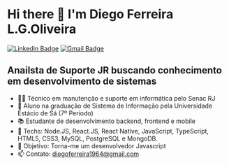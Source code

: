 <!--
**diego64/diego64** is a ✨ _special_ ✨ repository because its `README.md` (this file) appears on your GitHub profile.

Here are some ideas to get you started:

- 🔭 I’m currently working on ...
- 🌱 I’m currently learning ...
- 👯 I’m looking to collaborate on ...
- 🤔 I’m looking for help with ...
- 💬 Ask me about ...
- 📫 How to reach me: ...
- 😄 Pronouns: ...
- ⚡ Fun fact: ...
-->

# Hi there 👋 I'm Diego Ferreira L.G.Oliveira
[![Linkedin Badge](https://img.shields.io/badge/-LinkedIn-blue?style=flat-square&logo=Linkedin&logoColor=white&link=https://https://www.linkedin.com/in/diego-ferreira-a60a8a161/)](https://https://www.linkedin.com/in/diego-ferreira-a60a8a161/) 
[![Gmail Badge](https://img.shields.io/badge/-Gmail-c14438?style=flat-square&logo=Gmail&logoColor=white&link=mailto:diegoferreira1964@gmail.com)](mailto:diegoferreira1964@gmail.com)

## Anailsta de Suporte JR buscando conhecimento em desenvolvimento de sistemas

- 👨‍💻 Técnico em manutenção e suporte em informática pelo Senac RJ
- 📖 Aluno na graduação de Sistema de Informação pela Universidade Estácio de Sá (7º Periodo)
- 📚 Estudante de desenvolvimento backend, frontend e mobile
- 📡 Techs: Node.JS, React.JS, React Native, JavaScript, TypeScript, HTML5, CSS3, MySQL, PostgreSQL e MongoDB.
- 🎯 Objetivo: Torna-me um desenvolvedor Javascript
- 📫 Contato: diegoferreira1964@gmail.com
